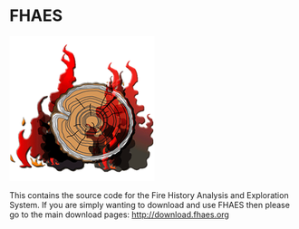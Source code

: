 # FHAES
![FHAES Logo](https://raw.githubusercontent.com/petebrew/fhaes/master/fhaes/src/main/resources/images/fhaes-application.png "Fire History Analysis and Exploration System")

This contains the source code for the Fire History Analysis and Exploration System.  If you are simply wanting to download and use FHAES then please go to the main download pages: http://download.fhaes.org



